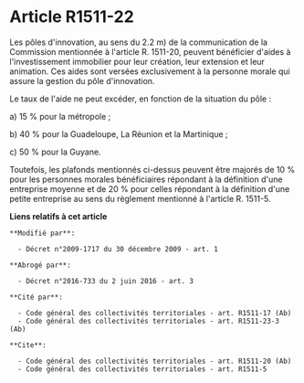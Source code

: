 # Article R1511-22

Les pôles d'innovation, au sens du 2.2 m) de la communication de la Commission mentionnée à l'article R. 1511-20, peuvent
bénéficier d'aides à l'investissement immobilier pour leur création, leur extension et leur animation. Ces aides sont versées
exclusivement à la personne morale qui assure la gestion du pôle d'innovation. 

Le taux de l'aide ne peut excéder, en fonction de la situation du pôle : 

a) 15 % pour la métropole ; 

b) 40 % pour la Guadeloupe, La Réunion et la Martinique ; 

c) 50 % pour la Guyane. 

Toutefois, les plafonds mentionnés ci-dessus peuvent être majorés de 10 % pour les personnes morales bénéficiaires répondant
à la définition d'une entreprise moyenne et de 20 % pour celles répondant à la définition d'une petite entreprise au sens du
règlement mentionné à l'article R. 1511-5.

**Liens relatifs à cet article**

	**Modifié par**:

	  - Décret n°2009-1717 du 30 décembre 2009 - art. 1

	**Abrogé par**:

	  - Décret n°2016-733 du 2 juin 2016 - art. 3

	**Cité par**:

	  - Code général des collectivités territoriales - art. R1511-17 (Ab)
	  - Code général des collectivités territoriales - art. R1511-23-3 (Ab)

	**Cite**:

	  - Code général des collectivités territoriales - art. R1511-20 (Ab)
	  - Code général des collectivités territoriales - art. R1511-5
